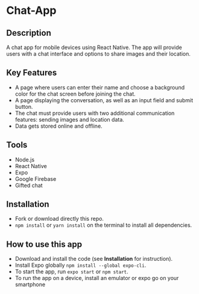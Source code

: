 # Chat-App

## Description
A chat app for mobile devices using React Native. The app will provide users with a chat interface and options to share images and their location. 

## Key Features
- A page where users can enter their name and choose a background color for the chat screen before joining the chat. 
- A page displaying the conversation, as well as an input field and submit button.  
- The chat must provide users with two additional communication features: sending images and location data. 
- Data gets stored online and offline. 

## Tools
- Node.js
- React Native
- Expo
- Google Firebase
- Gifted chat

## Installation
- Fork or download directly this repo.
- `npm install` or `yarn install` on the terminal to install all dependencies.

## How to use this app
- Download and install the code (see **Installation** for instruction).
- Install Expo globally `npm install --global expo-cli`.
- To start the app, run `expo start` or `npm start`.
- To run the app on a device, install an emulator or expo go on your smartphone